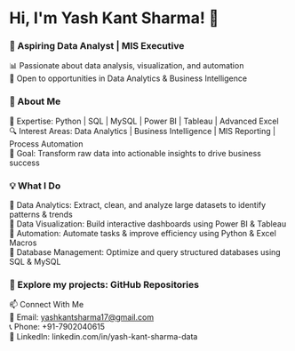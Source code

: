 # Hi, I'm Yash Kant Sharma! 👋  
### 🚀 Aspiring Data Analyst | MIS Executive 
📊 Passionate about data analysis, visualization, and automation  
📍 Open to opportunities in Data Analytics & Business Intelligence  

### 🔹 About Me  
📌 Expertise: Python | SQL | MySQL | Power BI | Tableau | Advanced Excel  
🔍 Interest Areas: Data Analytics | Business Intelligence | MIS Reporting | Process Automation  
🎯 Goal: Transform raw data into actionable insights to drive business success  

### 💡 What I Do
🔹 Data Analytics: Extract, clean, and analyze large datasets to identify patterns & trends  
🔹 Data Visualization: Build interactive dashboards using Power BI & Tableau  
🔹 Automation: Automate tasks & improve efficiency using Python & Excel Macros  
🔹 Database Management: Optimize and query structured databases using SQL & MySQL  

### 🔗 Explore my projects: GitHub Repositories

📫 Connect With Me  
📧 Email: yashkantsharma17@gmail.com  
📞 Phone: +91-7902040615  
🔗 LinkedIn: linkedin.com/in/yash-kant-sharma-data

